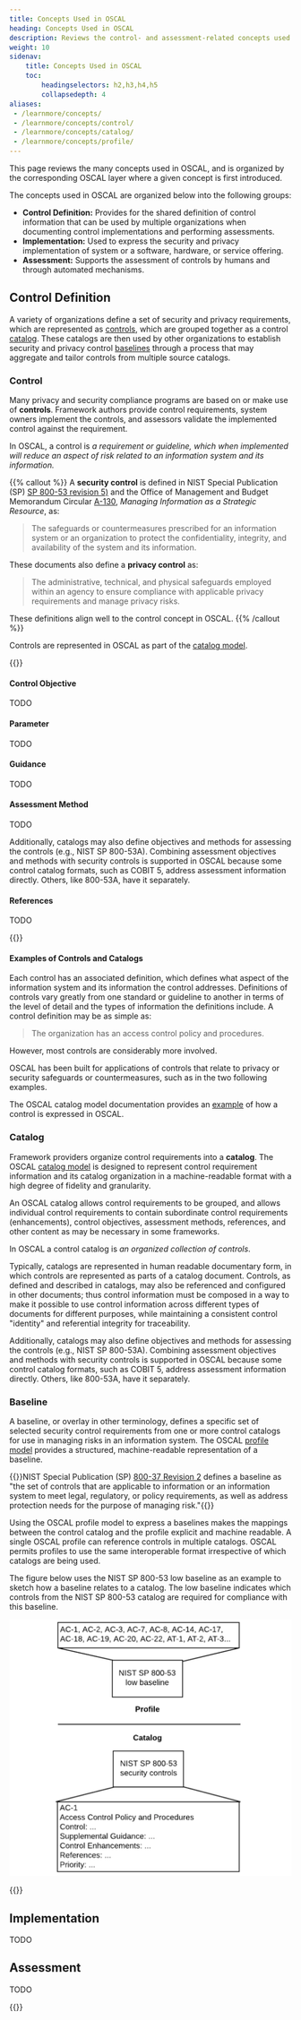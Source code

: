 ```yaml
---
title: Concepts Used in OSCAL
heading: Concepts Used in OSCAL
description: Reviews the control- and assessment-related concepts used within OSCAL.
weight: 10
sidenav:
    title: Concepts Used in OSCAL
    toc:
        headingselectors: h2,h3,h4,h5
        collapsedepth: 4
aliases:
 - /learnmore/concepts/
 - /learnmore/concepts/control/
 - /learnmore/concepts/catalog/
 - /learnmore/concepts/profile/
---
```


This page reviews the many concepts used in OSCAL, and is organized by the corresponding OSCAL layer where a given concept is first introduced.

The concepts used in OSCAL are organized below into the following groups:

- **Control Definition:** Provides for the shared definition of control information that can be used by multiple organizations when documenting control implementations and performing assessments.
- **Implementation:** Used to express the security and privacy implementation of system or a software, hardware, or service offering.
- **Assessment:** Supports the assessment of controls by humans and through automated mechanisms.

## Control Definition

A variety of organizations define a set of security and privacy requirements, which are represented as [controls](#control), which are grouped together as a control [catalog](#catalog). These catalogs are then used by other organizations to establish security and privacy control [baselines](#baseline) through a process that may aggregate and tailor controls from multiple source catalogs.

### Control

Many privacy and security compliance programs are based on or make use of **controls**. Framework authors provide control requirements, system owners implement the controls, and assessors validate the implemented control against the requirement. 

In OSCAL, a control is *a requirement or guideline, which when implemented will reduce an aspect of risk related to an information system and its information.*

{{% callout %}}
A **security control** is defined in NIST Special Publication (SP) [SP 800-53 revision 5)](https://doi.org/10.6028/NIST.SP.800-53r5) and the Office of Management and Budget Memorandum Circular [A-130](https://www.whitehouse.gov/sites/whitehouse.gov/files/omb/circulars/A130/a130revised.pdf), *Managing Information as a Strategic Resource*, as:

> The safeguards or countermeasures prescribed for an information system or an organization to protect the confidentiality, integrity, and availability of the system and its information.

These documents also define a **privacy control** as:

> The administrative, technical, and physical safeguards employed within an agency to ensure compliance with applicable privacy requirements and manage privacy risks.

These definitions align well to the control concept in OSCAL.
{{% /callout %}}

Controls are represented in OSCAL as part of the [catalog model](../schema/catalog-layer/catalog/).

{{<todo>}}

#### Control Objective

TODO

#### Parameter

TODO

#### Guidance

TODO

#### Assessment Method

TODO

Additionally, catalogs may also define objectives and methods for assessing the controls (e.g., NIST SP 800-53A). Combining assessment objectives and methods with security controls is supported in OSCAL because some control catalog formats, such as COBIT 5, address assessment information directly. Others, like 800-53A, have it separately.

#### References

TODO

{{</todo>}}

#### Examples of Controls and Catalogs

Each control has an associated definition, which defines what aspect of the information system and its information the control addresses. Definitions of controls vary greatly from one standard or guideline to another in terms of the level of detail and the types of information the definitions include. A control definition may be as simple as:

> The organization has an access control policy and procedures.

However, most controls are considerably more involved.

OSCAL has been built for applications of controls that relate to privacy or security safeguards or countermeasures, such as in the two following examples.

The OSCAL catalog model documentation provides an [example](/documentation/schema/catalog-layer/catalog/#content-examples) of how a control is expressed in OSCAL.

### Catalog

Framework providers organize control requirements into a **catalog**.
The OSCAL [catalog model](../schema/catalog-layer/catalog/) is designed to represent control requirement information and its catalog organization in a machine-readable format with a high degree of fidelity and granularity.

An OSCAL catalog allows control requirements to be grouped, and allows individual control requirements to contain subordinate control requirements (enhancements), control objectives, assessment methods, references, and other content as may be necessary in some frameworks. 

In OSCAL a control catalog is *an organized collection of controls*.

Typically, catalogs are represented in human readable documentary form, in which controls are represented as parts of a catalog document. Controls, as defined and described in catalogs, may also be referenced and configured in other documents; thus control information must be composed in a way to make it possible to use control information across different types of documents for different purposes, while maintaining a consistent control "identity" and referential integrity for traceability.

Additionally, catalogs may also define objectives and methods for assessing the controls (e.g., NIST SP 800-53A). Combining assessment objectives and methods with security controls is supported in OSCAL because some control catalog formats, such as COBIT 5, address assessment information directly. Others, like 800-53A, have it separately.

### Baseline

A baseline, or overlay in other terminology, defines a specific set of selected security control requirements from one or more control catalogs for use in managing risks in an information system. The OSCAL [profile model](../schema/profile-layer/profile/) provides a structured, machine-readable representation of a baseline.

{{<callout>}}NIST Special Publication (SP) [800-37 Revision 2](https://csrc.nist.gov/publications/detail/sp/800-37/rev-2/final) defines a baseline as "the set of controls that are applicable to information or an information system to meet legal, regulatory, or policy requirements, as well as address protection needs for the purpose of managing risk."{{</callout>}}

Using the OSCAL profile model to express a baselines makes the mappings between the control catalog and the profile explicit and machine readable. A single OSCAL profile can reference controls in multiple catalogs. OSCAL permits profiles to use the same interoperable format irrespective of which catalogs are being used.

The figure below uses the NIST SP 800-53 low baseline as an example to sketch how a baseline relates to a catalog. The low baseline indicates which controls from the NIST SP 800-53 catalog are required for compliance with this baseline.

![As described in the text, the diagram depicts how a profile maps back to a catalog.](profile-catalog-mapping-trivial-example.png)

{{<todo>}}

## Implementation

TODO

## Assessment

TODO

{{</todo>}}

